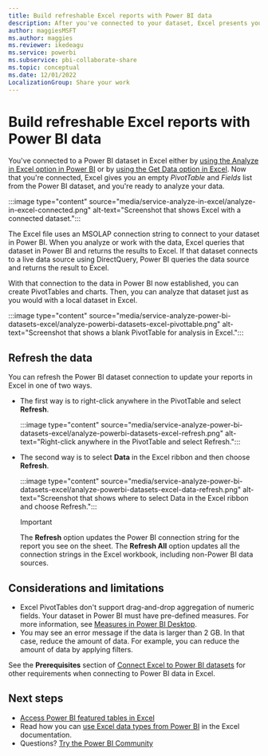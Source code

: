 ```yaml
---
title: Build refreshable Excel reports with Power BI data
description: After you've connected to your dataset, Excel presents you with an empty PivotTable and Fields list from the Power BI dataset, and you're ready to analyze your data.
author: maggiesMSFT
ms.author: maggies
ms.reviewer: ikedeagu
ms.service: powerbi
ms.subservice: pbi-collaborate-share
ms.topic: conceptual
ms.date: 12/01/2022
LocalizationGroup: Share your work
---
```

# Build refreshable Excel reports with Power BI data

You've connected to a Power BI dataset in Excel either by [using the Analyze in Excel option in Power BI](service-analyze-in-excel.md) or by [using the Get Data option in Excel](service-connect-excel-power-bi-datasets.md). Now that you're connected, Excel gives you an empty *PivotTable* and *Fields* list from the Power BI dataset, and you're ready to analyze your data.

:::image type="content" source="media/service-analyze-in-excel/analyze-in-excel-connected.png" alt-text="Screenshot that shows Excel with a connected dataset.":::

The Excel file uses an MSOLAP connection string to connect to your dataset in Power BI. When you analyze or work with the data, Excel queries that dataset in Power BI and returns the results to Excel. If that dataset connects to a live data source using DirectQuery, Power BI queries the data source and returns the result to Excel.

With that connection to the data in Power BI now established, you can create PivotTables and charts. Then, you can analyze that dataset just as you would with a local dataset in Excel.

:::image type="content" source="media/service-analyze-power-bi-datasets-excel/analyze-powerbi-datasets-excel-pivottable.png" alt-text="Screenshot that shows a blank PivotTable for analysis in Excel.":::

## Refresh the data

You can refresh the Power BI dataset connection to update your reports in Excel in one of two ways.

- The first way is to right-click anywhere in the PivotTable and select **Refresh**.

    :::image type="content" source="media/service-analyze-power-bi-datasets-excel/analyze-powerbi-datasets-excel-refresh.png" alt-text="Right-click anywhere in the PivotTable and select Refresh.":::

- The second way is to select **Data** in the Excel ribbon and then choose **Refresh**.

    :::image type="content" source="media/service-analyze-power-bi-datasets-excel/analyze-powerbi-datasets-excel-data-refresh.png" alt-text="Screenshot that shows where to select Data in the Excel ribbon and choose Refresh.":::

    > [!IMPORTANT]
    > The **Refresh** option updates the Power BI connection string for the report you see on the sheet. The **Refresh All** option updates all the connection strings in the Excel workbook, including non-Power BI data sources.

## Considerations and limitations

- Excel PivotTables don't support drag-and-drop aggregation of numeric fields. Your dataset in Power BI must have pre-defined measures. For more information, see [Measures in Power BI Desktop](../transform-model/desktop-measures.md).
- You may see an error message if the data is larger than 2 GB. In that case, reduce the amount of data. For example, you can reduce the amount of data by applying filters.

See the **Prerequisites** section of [Connect Excel to Power BI datasets](service-connect-power-bi-datasets-excel.md#prerequisites) for other requirements when connecting to Power BI data in Excel.

## Next steps

- [Access Power BI featured tables in Excel](service-excel-featured-tables.md)
- Read how you can [use Excel data types from Power BI](https://support.office.com/article/use-excel-data-types-from-power-bi-preview-cd8938ce-f963-444d-b82a-7140848241e9) in the Excel documentation.
- Questions? [Try the Power BI Community](https://community.powerbi.com/)
